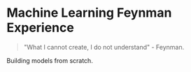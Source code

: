 # Machine Learning Feynman Experience

> "What I cannot create, I do not understand" - Feynman.

Building models from scratch.
